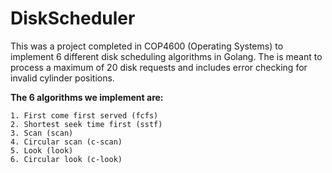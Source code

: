 # DiskScheduler

This was a project completed in COP4600 (Operating Systems) to implement 6 different disk scheduling algorithms in Golang. The is meant to process a maximum of 20 disk requests and includes error checking for invalid cylinder positions.

**The 6 algorithms we implement are:**

    1. First come first served (fcfs)
    2. Shortest seek time first (sstf)
    3. Scan (scan)
    4. Circular scan (c-scan)
    5. Look (look)
    6. Circular look (c-look)
     
